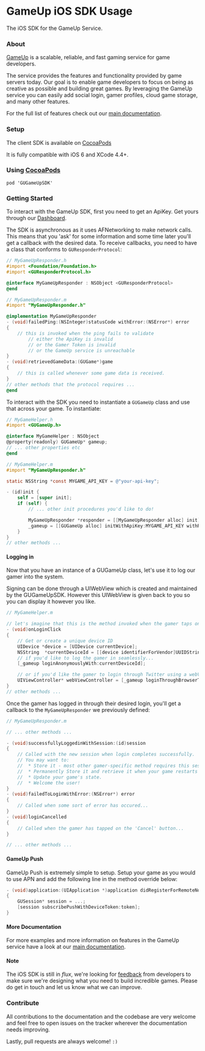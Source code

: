 GameUp iOS SDK Usage
====================
The iOS SDK for the GameUp Service.

### About
[GameUp](https://gameup.io/) is a scalable, reliable, and fast gaming service for game developers.

The service provides the features and functionality provided by game servers today. Our goal is to enable game developers to focus on being as creative as possible and building great games. By leveraging the GameUp service you can easily add social login, gamer profiles, cloud game storage, and many other features.

For the full list of features check out our [main documentation](https://gameup.io/docs/).

### Setup
The client SDK is available on [CocoaPods](http://cocoadocs.org/docsets/GUGameUpSDK/)

It is fully compatible with iOS 6 and XCode 4.4+.

### Using [CocoaPods](http://cocoapods.org/)

```cocoapods
pod 'GUGameUpSDK'
```

### Getting Started

To interact with the GameUp SDK, first you need to get an ApiKey. Get yours through our [Dashboard](http://dashboard.gameup.io).

The SDK is asynchronous as it uses AFNetworking to make network calls. This means that you 'ask' for some information and some time later you'll get a callback with the desired data. To receive callbacks, you need to have a class that conforms to `GUResponderProtocol`:

```Objective-C
// MyGameUpResponder.h
#import <Foundation/Foundation.h>
#import <GUResponderProtocol.h>

@interface MyGameUpResponder : NSObject <GUResponderProtocol>
@end
```

```Objective-C
// MyGameUpResponder.m
#import "MyGameUpResponder.h"

@implementation MyGameUpResponder
- (void)failedPing:(NSInteger)statusCode withError:(NSError*) error
{
    // this is invoked when the ping fails to validate
        // either the ApiKey is invalid
        // or the Gamer Token is invalid
        // or the GameUp service is unreachable
}
- (void)retrievedGameData:(GUGame*)game
{
    // this is called whenever some game data is received.
}
// other methods that the protocol requires ...
@end
```

To interact with the SDK you need to instantiate a `GUGameUp` class and use that across your game. To instantiate:

```Objective-C
// MyGameHelper.h
#import <GUGameUp.h>

@interface MyGameHelper : NSObject
@property(readonly) GUGameUp* gameup;
// ... other properties etc
@end
```

```Objective-C
// MyGameHelper.m
#import "MyGameUpResponder.h"

static NSString *const MYGAME_API_KEY = @"your-api-key";

- (id)init {
    self = [super init];
    if (self) {
        // ... other init procedures you'd like to do!

        MyGameUpResponder *responder = [[MyGameUpResponder alloc] init];
        _gameup = [[GUGameUp alloc] initWithApiKey:MYGAME_API_KEY withResponder:responder];
    }
}
// other methods ...
```

#### Logging in

Now that you have an instance of a GUGameUp class, let's use it to log our gamer into the system. 

Signing can be done through a UIWebView which is created and maintained by the GUGameUpSDK. However this UIWebView is given back to you so you can display it however you like.

```Objective-C
// MyGameHelper.m

// let's imagine that this is the method invoked when the gamer taps on 'Sign in' in your game.
- (void)onLoginClick 
{
    // Get or create a unique device ID
    UIDevice *device = [UIDevice currentDevice];
    NSString  *currentDeviceId = [[device identifierForVendor]UUIDString];
    // if you'd like to log the gamer in seamlessly...
    [_gameup loginAnonymouslyWith:currentDeviceId];

    // or if you'd like the gamer to login through Twitter using a webView:
    UIViewController* webViewController = [_gameup loginThroughBrowserToTwitter];
}
// other methods ...
```

Once the gamer has logged in through their desired login, you'll get a callback to the `MyGameUpResponder` we previously defined:

```Objective-C
// MyGameUpResponder.m

// ... other methods ...

- (void)successfullyLoggedinWithSession:(id)session 
{
    // Called with the new session when login completes successfully.
    // You may want to:
    //  * Store it - most other gamer-specific method requires this session!
    //  * Permanently Store it and retrieve it when your game restarts using [session getGamerToken];
    //  * Update your game's state.
    //  * Welcome the user!
}
- (void)failedToLoginWithError:(NSError*) error
{
    // Called when some sort of error has occured...
}
- (void)loginCancelled
{
    // Called when the gamer has tapped on the 'Cancel' button...
}

// ... other methods ...
```

#### GameUp Push

GameUp Push is extremely simple to setup. Setup your game as you would to use APN and add the following line in the method override below:

```Objective-C
- (void)application:(UIApplication *)application didRegisterForRemoteNotificationsWithDeviceToken:(NSData *)token
{
    GUSession* session = ...;
    [session subscribePushWithDeviceToken:token];
}

```

#### More Documentation

For more examples and more information on features in the GameUp service have a look at our [main documentation](https://gameup.io/docs/?ios).

#### Note

The iOS SDK is still in _flux_, we're looking for [feedback](mailto:hello@gameup.io) from developers to make sure we're designing what you need to build incredible games. Please do get in touch and let us know what we can improve.

### Contribute

All contributions to the documentation and the codebase are very welcome and feel free to open issues on the tracker wherever the documentation needs improving.

Lastly, pull requests are always welcome! `:)`
